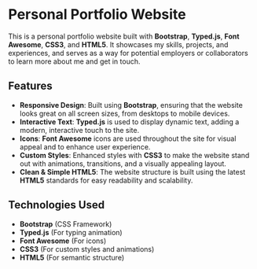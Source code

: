 # Personal Portfolio Website

This is a personal portfolio website built with **Bootstrap**, **Typed.js**, **Font Awesome**, **CSS3**, and **HTML5**. It showcases my skills, projects, and experiences, and serves as a way for potential employers or collaborators to learn more about me and get in touch.

## Features

- **Responsive Design**: Built using **Bootstrap**, ensuring that the website looks great on all screen sizes, from desktops to mobile devices.
- **Interactive Text**: **Typed.js** is used to display dynamic text, adding a modern, interactive touch to the site.
- **Icons**: **Font Awesome** icons are used throughout the site for visual appeal and to enhance user experience.
- **Custom Styles**: Enhanced styles with **CSS3** to make the website stand out with animations, transitions, and a visually appealing layout.
- **Clean & Simple HTML5**: The website structure is built using the latest **HTML5** standards for easy readability and scalability.

## Technologies Used

- **Bootstrap** (CSS Framework)
- **Typed.js** (For typing animation)
- **Font Awesome** (For icons)
- **CSS3** (For custom styles and animations)
- **HTML5** (For semantic structure)
